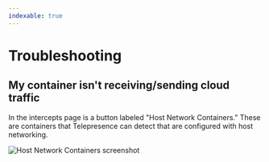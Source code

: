 ```yaml
---
indexable: true
---
```


# Troubleshooting

## My container isn't receiving/sending cloud traffic

In the intercepts page is a button labeled "Host Network Containers." These are containers that Telepresence can detect that are configured with host networking.

![Host Network Containers screenshot](../../images/docker-header-containers.png)
